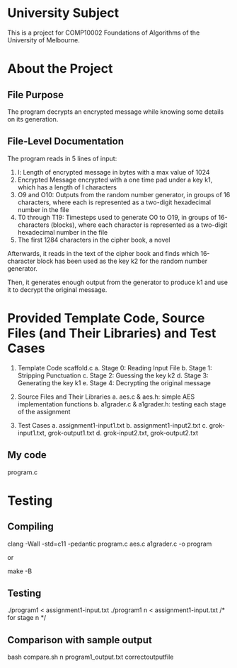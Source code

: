 # University Subject
This is a project for COMP10002 Foundations of Algorithms of the University of Melbourne.

# About the Project
## File Purpose
The program decrypts an encrypted message while knowing some details on its generation.

## File-Level Documentation
The program reads in 5 lines of input:
1. l: Length of encrypted message in bytes with a max value of 1024
2. Encrypted Message encrypted with a one time pad under a key k1, which has a length of l characters
3. O9 and O10: Outputs from the random number generator, in groups of 16 characters, where each is represented as a two-digit hexadecimal number in the file
4. T0 through T19: Timesteps used to generate O0 to O19, in groups of 16-characters (blocks), where each character is represented as a two-digit hexadecimal number in the file
5. The first 1284 characters in the cipher book, a novel

Afterwards, it reads in the text of the cipher book and finds which 16-character block has been used as the key k2 for the random number generator.

Then, it generates enough output from the generator to produce k1 and use it to decrypt the original message.

# Provided Template Code, Source Files (and Their Libraries) and Test Cases

1. Template Code
    scaffold.c
        a. Stage 0: Reading Input File
        b. Stage 1: Stripping Punctuation
        c. Stage 2: Guessing the key k2
        d. Stage 3: Generating the key k1
        e. Stage 4: Decrypting the original message

2. Source Files and Their Libraries
    a. aes.c & aes.h: simple AES implementation functions
    b. a1grader.c & a1grader.h: testing each stage of the assignment

3. Test Cases
    a. assignment1-input1.txt
    b. assignment1-input2.txt
    c. grok-input1.txt, grok-output1.txt
    d. grok-input2.txt, grok-output2.txt

## My code
program.c

# Testing

## Compiling
clang -Wall -std=c11 -pedantic program.c aes.c a1grader.c -o program

or 

make -B 

## Testing
./program1 < assignment1-input.txt
./program1 n < assignment1-input.txt /* for stage n */

## Comparison with sample output
bash compare.sh n program1_output.txt correctoutputfile

